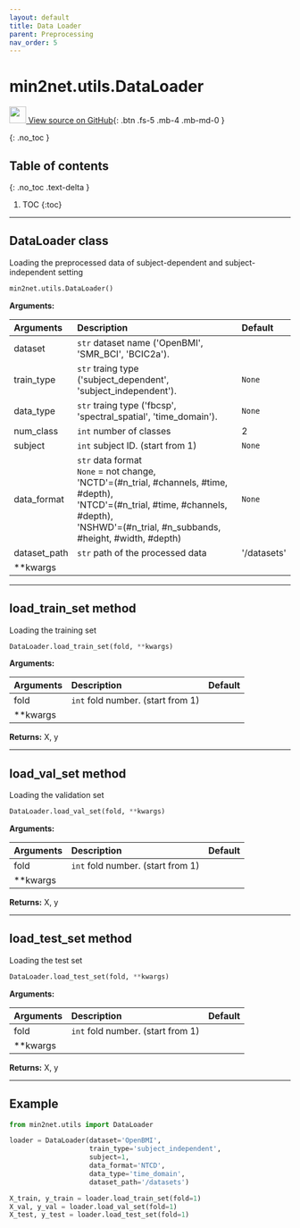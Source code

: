 ```yaml
---
layout: default
title: Data Loader
parent: Preprocessing
nav_order: 5
---
```


# min2net.utils.DataLoader

[<img src="https://min2net.github.io/assets/images/github.png" width="30" height="30"> View source on GitHub](https://github.com/IoBT-VISTEC/MIN2Net/blob/main/min2net/utils.py#L82){: .btn .fs-5 .mb-4 .mb-md-0 } 

{: .no_toc }

## Table of contents
{: .no_toc .text-delta }

1. TOC
{:toc}

---

## DataLoader class

Loading the preprocessed data of subject-dependent and subject-independent setting

```py
min2net.utils.DataLoader()
```

**Arguments:**

| Arguments | Description | Default |
|:---|:----|:---|
| dataset   | `str` dataset name ('OpenBMI', 'SMR_BCI', 'BCIC2a').|  |
| train_type    | `str` traing type ('subject_dependent', 'subject_independent'). | `None`  |
| data_type    | `str` traing type ('fbcsp', 'spectral_spatial', 'time_domain'). | `None`  |
|  num_class  | `int` number of classes | 2|
|  subject  | `int` subject ID. (start from 1) | `None` |
|  data_format  | `str` data format <br>`None` = not change,<br>'NCTD'=(#n_trial, #channels, #time, #depth), <br>'NTCD'=(#n_trial, #time, #channels, #depth), <br>'NSHWD'=(#n_trial, #n_subbands, #height, #width, #depth) | `None` |
| dataset_path | `str` path of the processed data | '/datasets' |
| **kwargs | | |

---

## load_train_set method

Loading the training set

```py
DataLoader.load_train_set(fold, **kwargs)
```

**Arguments:**

| Arguments | Description | Default |
|:---|:----|:---|
|  fold  | `int` fold number. (start from 1) |  |
| **kwargs | | |

**Returns:** X, y

---

## load_val_set method

Loading the validation set

```py
DataLoader.load_val_set(fold, **kwargs)
```

**Arguments:**

| Arguments | Description | Default |
|:---|:----|:---|
|  fold  | `int` fold number. (start from 1) |  |
| **kwargs | | |

**Returns:** X, y

---

## load_test_set method

Loading the test set

```py
DataLoader.load_test_set(fold, **kwargs)
```

**Arguments:**

| Arguments | Description | Default |
|:---|:----|:---|
|  fold  | `int` fold number. (start from 1) |  |
| **kwargs | | |

**Returns:** X, y

---

## Example

```py
from min2net.utils import DataLoader

loader = DataLoader(dataset='OpenBMI', 
                    train_type='subject_independent', 
                    subject=1, 
                    data_format='NTCD', 
                    data_type='time_domain', 
                    dataset_path='/datasets')

X_train, y_train = loader.load_train_set(fold=1)
X_val, y_val = loader.load_val_set(fold=1)
X_test, y_test = loader.load_test_set(fold=1)

```